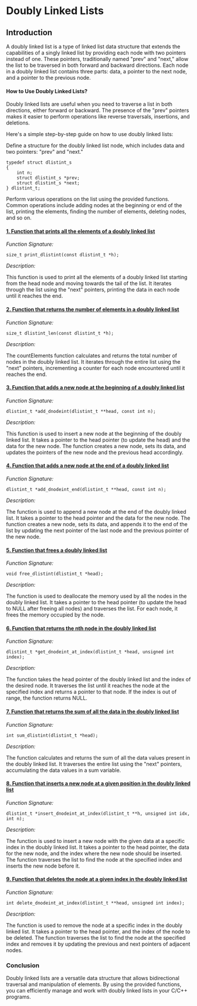 # Doubly Linked Lists

## Introduction

A doubly linked list is a type of linked list data structure that extends the capabilities of a singly linked list by providing each node with two pointers instead of one. These pointers, traditionally named "prev" and "next," allow the list to be traversed in both forward and backward directions. Each node in a doubly linked list contains three parts: data, a pointer to the next node, and a pointer to the previous node.

#### How to Use Doubly Linked Lists?

Doubly linked lists are useful when you need to traverse a list in both directions, either forward or backward. The presence of the "prev" pointers makes it easier to perform operations like reverse traversals, insertions, and deletions.

Here's a simple step-by-step guide on how to use doubly linked lists:

Define a structure for the doubly linked list node, which includes data and two pointers: "prev" and "next."

```
typedef struct dlistint_s
{
    int n;
    struct dlistint_s *prev;
    struct dlistint_s *next;
} dlistint_t;

```

Perform various operations on the list using the provided functions. Common operations include adding nodes at the beginning or end of the list, printing the elements, finding the number of elements, deleting nodes, and so on.

#### [1. Function that prints all the elements of a doubly linked list](https://github.com/izabela9/holbertonschool-low_level_programming/blob/main/doubly_linked_lists/0-print_dlistint.c)

*Function Signature:*

```
size_t print_dlistint(const dlistint_t *h);
```

*Description:*

This function is used to print all the elements of a doubly linked list starting from the head node and moving towards the tail of the list. It iterates through the list using the "next" pointers, printing the data in each node until it reaches the end.

#### [2. Function that returns the number of elements in a doubly linked list](https://github.com/izabela9/holbertonschool-low_level_programming/blob/main/doubly_linked_lists/1-dlistint_len.c)

*Function Signature:*

```
size_t dlistint_len(const dlistint_t *h);
```

*Description:*

The countElements function calculates and returns the total number of nodes in the doubly linked list. It iterates through the entire list using the "next" pointers, incrementing a counter for each node encountered until it reaches the end.

#### [3. Function that adds a new node at the beginning of a doubly linked list](https://github.com/izabela9/holbertonschool-low_level_programming/blob/main/doubly_linked_lists/2-add_dnodeint.c)

*Function Signature:*

```
dlistint_t *add_dnodeint(dlistint_t **head, const int n);

```
*Description:*

This function is used to insert a new node at the beginning of the doubly linked list. It takes a pointer to the head pointer (to update the head) and the data for the new node. The function creates a new node, sets its data, and updates the pointers of the new node and the previous head accordingly.

#### [4. Function that adds a new node at the end of a doubly linked list](https://github.com/izabela9/holbertonschool-low_level_programming/blob/main/doubly_linked_lists/3-add_dnodeint_end.c)

*Function Signature:*


```
dlistint_t *add_dnodeint_end(dlistint_t **head, const int n);
```
*Description:*

The function is used to append a new node at the end of the doubly linked list. It takes a pointer to the head pointer and the data for the new node. The function creates a new node, sets its data, and appends it to the end of the list by updating the next pointer of the last node and the previous pointer of the new node.

#### [5. Function that frees a doubly linked list](https://github.com/izabela9/holbertonschool-low_level_programming/blob/main/doubly_linked_lists/4-free_dlistint.c)

*Function Signature:*

```
void free_dlistint(dlistint_t *head);
```
*Description:*

The function is used to deallocate the memory used by all the nodes in the doubly linked list. It takes a pointer to the head pointer (to update the head to NULL after freeing all nodes) and traverses the list. For each node, it frees the memory occupied by the node.

#### [6. Function that returns the nth node in the doubly linked list](https://github.com/izabela9/holbertonschool-low_level_programming/blob/main/doubly_linked_lists/5-get_dnodeint.c)

*Function Signature:*
```
dlistint_t *get_dnodeint_at_index(dlistint_t *head, unsigned int index);
```
*Description:*

The function takes the head pointer of the doubly linked list and the index of the desired node. It traverses the list until it reaches the node at the specified index and returns a pointer to that node. If the index is out of range, the function returns NULL.

#### [7. Function that returns the sum of all the data in the doubly linked list](https://github.com/izabela9/holbertonschool-low_level_programming/blob/main/doubly_linked_lists/6-sum_dlistint.c)

*Function Signature:*

```
int sum_dlistint(dlistint_t *head);
```
*Description:*

The function calculates and returns the sum of all the data values present in the doubly linked list. It traverses the entire list using the "next" pointers, accumulating the data values in a sum variable.

#### [8. Function that inserts a new node at a given position in the doubly linked list](https://github.com/izabela9/holbertonschool-low_level_programming/blob/main/doubly_linked_lists/7-insert_dnodeint.c)

*Function Signature:*

```
dlistint_t *insert_dnodeint_at_index(dlistint_t **h, unsigned int idx, int n);
```
*Description:*

The function is used to insert a new node with the given data at a specific index in the doubly linked list. It takes a pointer to the head pointer, the data for the new node, and the index where the new node should be inserted. The function traverses the list to find the node at the specified index and inserts the new node before it.

#### [9. Function that deletes the node at a given index in the doubly linked list](https://github.com/izabela9/holbertonschool-low_level_programming/blob/main/doubly_linked_lists/8-delete_dnodeint.c)

*Function Signature:*

```
int delete_dnodeint_at_index(dlistint_t **head, unsigned int index);
```
*Description:*

The function is used to remove the node at a specific index in the doubly linked list. It takes a pointer to the head pointer, and the index of the node to be deleted. The function traverses the list to find the node at the specified index and removes it by updating the previous and next pointers of adjacent nodes.

### Conclusion

Doubly linked lists are a versatile data structure that allows bidirectional traversal and manipulation of elements. By using the provided functions, you can efficiently manage and work with doubly linked lists in your C/C++ programs.
